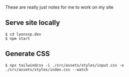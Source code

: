 These are really just notes for me to work on my site

## Serve site locally

```
$ cd lyonssp.dev
$ npm start
```

## Generate CSS

```
$ npx tailwindcss -i ./src/assets/styles/input.css -o ./src/assets/styles/index.css --watch
```
